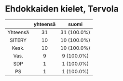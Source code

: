 # Ehdokkaiden kielet, Tervola

| |yhteensä|suomi|
|:---:|:---:|:---:|
|Yhteensä|31|31 (100.0%)|
|SITERY|10|10 (100.0%)|
|Kesk.|10|10 (100.0%)|
|Vas.|9|9 (100.0%)|
|SDP|1|1 (100.0%)|
|PS|1|1 (100.0%)|

